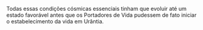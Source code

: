 ﻿Todas essas condições cósmicas essenciais tinham que evoluir até um estado favorável antes que os Portadores de Vida pudessem de fato iniciar o estabelecimento da vida em Urântia.